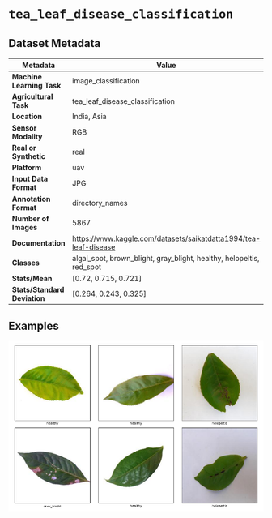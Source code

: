
# `tea_leaf_disease_classification`

## Dataset Metadata

| Metadata | Value |
| --- | --- |
| **Machine Learning Task** | image_classification |
| **Agricultural Task** | tea_leaf_disease_classification |
| **Location** | India, Asia |
| **Sensor Modality** | RGB |
| **Real or Synthetic** | real |
| **Platform** | uav |
| **Input Data Format** | JPG |
| **Annotation Format** | directory_names |
| **Number of Images** | 5867 |
| **Documentation** | https://www.kaggle.com/datasets/saikatdatta1994/tea-leaf-disease |
| **Classes** | algal_spot, brown_blight, gray_blight, healthy, helopeltis, red_spot |
| **Stats/Mean** | [0.72, 0.715, 0.721] |
| **Stats/Standard Deviation** | [0.264, 0.243, 0.325] |


## Examples

![Example Images for tea_leaf_disease_classification](https://github.com/Project-AgML/AgML/blob/main/docs/sample_images/tea_leaf_disease_classification_examples.png)